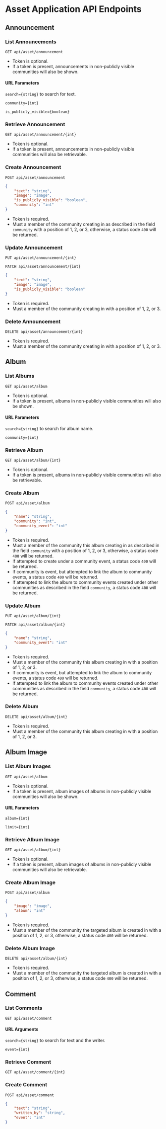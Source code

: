# Asset Application API Endpoints

## Announcement

### List Announcements

`GET api/asset/announcement`

- Token is optional.
- If a token is present, announcements in non-publicly visible communities will also be shown.

#### URL Parameters

`search={string}` to search for text.

`community={int}`

`is_publicly_visible={boolean}`

### Retrieve Announcement

`GET api/asset/announcement/{int}`

- Token is optional.
- If a token is present, announcements in non-publicly visible communities will also be retrievable.

### Create Announcement

`POST api/asset/announcement`

```json
{
    "text": "string",
    "image": "image",
    "is_publicly_visible": "boolean",
    "community": "int"
}
```

- Token is required.
- Must a member of the community creating in as described in the field `community` with a position of 1, 2, or 3, otherwise, a status code `400` will be returned.

### Update Announcement

`PUT api/asset/announcement/{int}`

`PATCH api/asset/announcement/{int}`

```json
{
    "text": "string",
    "image": "image",
    "is_publicly_visible": "boolean"
}
```

- Token is required.
- Must a member of the community creating in with a position of 1, 2, or 3.

### Delete Announcement

`DELETE api/asset/announcement/{int}`

- Token is required.
- Must a member of the community creating in with a position of 1, 2, or 3.

## Album

### List Albums

`GET api/asset/album`

- Token is optional.
- If a token is present, albums in non-publicly visible communities will also be shown.

#### URL Parameters

`search={string}` to search for album name.

`community={int}`

### Retrieve Album

`GET api/asset/album/{int}`

- Token is optional.
- If a token is present, albums in non-publicly visible communities will also be retrievable.

### Create Album

`POST api/asset/album`

```json
{
    "name": "string",
    "community": "int",
    "community_event": "int"
}
```

- Token is required.
- Must a member of the community this album creating in as described in the field `community` with a position of 1, 2, or 3, otherwise, a status code `400` will be returned.
- If attempted to create under a community event, a status code `400` will be returned.
- If community is event, but attempted to link the album to community events, a status code `400` will be returned.
- If attempted to link the album to community events created under other communities as described in the field `community`, a status code `400` will be returned.

### Update Album

`PUT api/asset/album/{int}`

`PATCH api/asset/album/{int}`

```json
{
    "name": "string",
    "community_event": "int"
}
```

- Token is required.
- Must a member of the community this album creating in with a position of 1, 2, or 3.
- If community is event, but attempted to link the album to community events, a status code `400` will be returned.
- If attempted to link the album to community events created under other communities as described in the field `community`, a status code `400` will be returned.

### Delete Album

`DELETE api/asset/album/{int}`

- Token is required.
- Must a member of the community this album creating in with a position of 1, 2, or 3.

## Album Image

### List Album Images

`GET api/asset/album`

- Token is optional.
- If a token is present, album images of albums in non-publicly visible communities will also be shown.

#### URL Parameters

`album={int}`

`limit={int}`

### Retrieve Album Image

`GET api/asset/album/{int}`

- Token is optional.
- If a token is present, album images of albums in non-publicly visible communities will also be retrievable.

### Create Album Image

`POST api/asset/album`

```json
{
    "image": "image",
    "album": "int"
}
```

- Token is required.
- Must a member of the community the targeted album is created in with a position of 1, 2, or 3, otherwise, a status code `400` will be returned.

### Delete Album Image

`DELETE api/asset/album/{int}`

- Token is required.
- Must a member of the community the targeted album is created in with a position of 1, 2, or 3, otherwise, a status code `400` will be returned.

## Comment

### List Comments

`GET api/asset/comment`

#### URL Arguments

`search={string}` to search for text and the writer.

`event={int}`

### Retrieve Comment

`GET api/asset/comment/{int}`

### Create Comment

`POST api/asset/comment`

```json
{
    "text": "string",
    "written_by": "string",
    "event": "int"
}
```
